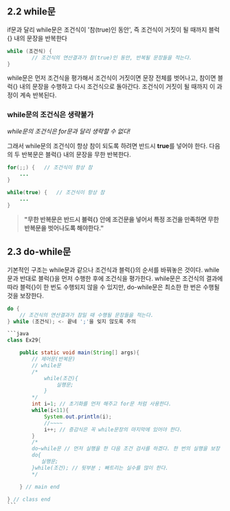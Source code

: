 ## 2.2 while문

if문과 달리 while문은 조건식이 '참(true)인 동안',
즉 조건식이 거짓이 될 때까지 블럭{} 내의 문장을 반복한다

```java
while (조건식) {
    	// 조건식의 연산결과가 참(true)인 동안, 반복될 문장들을 적는다.
}
```

while문은 먼저 조건식을 평가해서 조건식이 거짓이면 문장 전체를 벗어나고,
참이면 블럭{} 내의 문장을 수행하고 다시 조건식으로 돌아간다.
조건식이 거짓이 될 때까지 이 과정이 계속 반복된다.

### while문의 조건식은 생략불가

*while문의 조건식은 for문과 달리 생략할 수 없다!*

그래서 while문의 조건식이 항상 참이 되도록 하려면 반드시 **true**를 넣어야 한다.
다음의 두 반복문은 블럭{} 내의 문장을 무한 반복한다.

```java
for(;;) {	// 조건식이 항상 참
	...
}
```

```java
while(true) {	// 조건식이 항상 참
	...
}
```

> **"무한 반복문은 반드시 블럭{} 안에 조건문을 넣어서
> 특정 조건을 만족하면 무한 반복문을 벗어나도록 해야한다."**



## 2.3 do-while문

기본적인 구조는 while문과 같으나 조건식과 블럭{}의 순서를 바꿔놓은 것이다.
while문과 반대로 블럭{}을 먼저 수행한 후에 조건식을 평가한다.
while문은 조건식의 결과에 따라 블럭{}이 한 번도 수행되지 않을 수 있지만,
do-while문은 최소한 한 번은 수행될 것을 보장한다.

```java
do {
    // 조건식의 연산결과가 참일 때 수행될 문장들을 적는다.
} while (조건식); <- 끝네 ';'을 잊지 않도록 주의
```



```java
​```java
class Ex29{

	public static void main(String[] args){
		// 제어문(반복문)
		// while문
		/*
			while(조건){
				실행문;
			}
		*/
		int i=1; // 초기화를 먼저 해주고 for문 처럼 사용한다.
		while(i<11){
			System.out.println(i);
			//~~~~
			i++; // 증감식은 꼭 while문장의 마지막에 있어야 한다.
		}
		/*
		do~while문 // 먼저 실행을 한 다음 조건 검사를 하겠다. 한 번의 실행을 보장
		do{ 
		   실행문;
		}while(조건);	// 뒷부분 ; 빠트리는 실수를 많이 한다.
		*/

	} // main end

} // class end
​```

```
